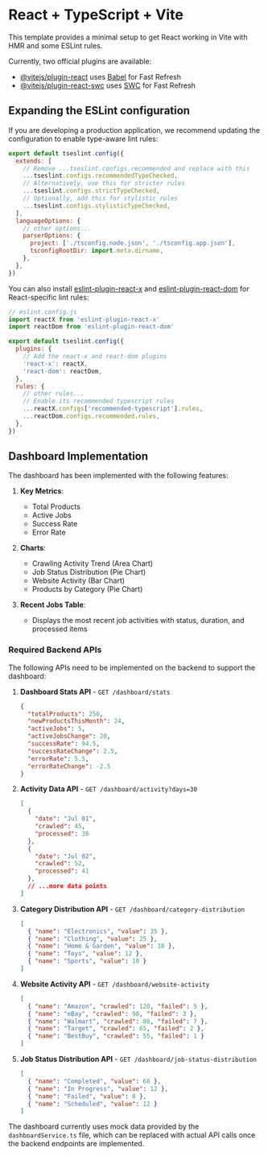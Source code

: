# React + TypeScript + Vite

This template provides a minimal setup to get React working in Vite with HMR and some ESLint rules.

Currently, two official plugins are available:

- [@vitejs/plugin-react](https://github.com/vitejs/vite-plugin-react/blob/main/packages/plugin-react) uses [Babel](https://babeljs.io/) for Fast Refresh
- [@vitejs/plugin-react-swc](https://github.com/vitejs/vite-plugin-react/blob/main/packages/plugin-react-swc) uses [SWC](https://swc.rs/) for Fast Refresh

## Expanding the ESLint configuration

If you are developing a production application, we recommend updating the configuration to enable type-aware lint rules:

```js
export default tseslint.config({
  extends: [
    // Remove ...tseslint.configs.recommended and replace with this
    ...tseslint.configs.recommendedTypeChecked,
    // Alternatively, use this for stricter rules
    ...tseslint.configs.strictTypeChecked,
    // Optionally, add this for stylistic rules
    ...tseslint.configs.stylisticTypeChecked,
  ],
  languageOptions: {
    // other options...
    parserOptions: {
      project: ['./tsconfig.node.json', './tsconfig.app.json'],
      tsconfigRootDir: import.meta.dirname,
    },
  },
})
```

You can also install [eslint-plugin-react-x](https://github.com/Rel1cx/eslint-react/tree/main/packages/plugins/eslint-plugin-react-x) and [eslint-plugin-react-dom](https://github.com/Rel1cx/eslint-react/tree/main/packages/plugins/eslint-plugin-react-dom) for React-specific lint rules:

```js
// eslint.config.js
import reactX from 'eslint-plugin-react-x'
import reactDom from 'eslint-plugin-react-dom'

export default tseslint.config({
  plugins: {
    // Add the react-x and react-dom plugins
    'react-x': reactX,
    'react-dom': reactDom,
  },
  rules: {
    // other rules...
    // Enable its recommended typescript rules
    ...reactX.configs['recommended-typescript'].rules,
    ...reactDom.configs.recommended.rules,
  },
})
```

## Dashboard Implementation

The dashboard has been implemented with the following features:

1. **Key Metrics**:
   - Total Products
   - Active Jobs
   - Success Rate
   - Error Rate

2. **Charts**:
   - Crawling Activity Trend (Area Chart)
   - Job Status Distribution (Pie Chart)
   - Website Activity (Bar Chart)
   - Products by Category (Pie Chart)

3. **Recent Jobs Table**:
   - Displays the most recent job activities with status, duration, and processed items

### Required Backend APIs

The following APIs need to be implemented on the backend to support the dashboard:

1. **Dashboard Stats API** - `GET /dashboard/stats`
   ```json
   {
     "totalProducts": 256,
     "newProductsThisMonth": 24,
     "activeJobs": 5,
     "activeJobsChange": 20,
     "successRate": 94.5,
     "successRateChange": 2.5,
     "errorRate": 5.5,
     "errorRateChange": -2.5
   }
   ```

2. **Activity Data API** - `GET /dashboard/activity?days=30`
   ```json
   [
     {
       "date": "Jul 01",
       "crawled": 45,
       "processed": 38
     },
     {
       "date": "Jul 02",
       "crawled": 52,
       "processed": 41
     },
     // ...more data points
   ]
   ```

3. **Category Distribution API** - `GET /dashboard/category-distribution`
   ```json
   [
     { "name": "Electronics", "value": 35 },
     { "name": "Clothing", "value": 25 },
     { "name": "Home & Garden", "value": 18 },
     { "name": "Toys", "value": 12 },
     { "name": "Sports", "value": 10 }
   ]
   ```

4. **Website Activity API** - `GET /dashboard/website-activity`
   ```json
   [
     { "name": "Amazon", "crawled": 120, "failed": 5 },
     { "name": "eBay", "crawled": 98, "failed": 3 },
     { "name": "Walmart", "crawled": 86, "failed": 7 },
     { "name": "Target", "crawled": 65, "failed": 2 },
     { "name": "BestBuy", "crawled": 55, "failed": 1 }
   ]
   ```

5. **Job Status Distribution API** - `GET /dashboard/job-status-distribution`
   ```json
   [
     { "name": "Completed", "value": 68 },
     { "name": "In Progress", "value": 12 },
     { "name": "Failed", "value": 8 },
     { "name": "Scheduled", "value": 12 }
   ]
   ```

The dashboard currently uses mock data provided by the `dashboardService.ts` file, which can be replaced with actual API calls once the backend endpoints are implemented.
